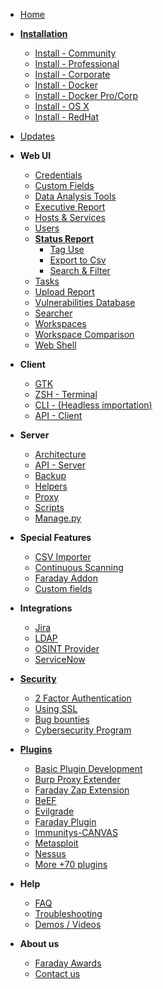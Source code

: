 
* [Home](https://github.com/infobyte/faraday/wiki/Home)

* [**Installation**](https://github.com/infobyte/faraday/wiki/First-Steps)
  * [Install - Community](https://github.com/infobyte/faraday/wiki/Installation-Community)
  * [Install - Professional](https://github.com/infobyte/faraday/wiki/Installation-Pro)
  * [Install - Corporate](https://github.com/infobyte/faraday/wiki/Installation-Corp)
  * [Install - Docker](https://github.com/infobyte/faraday/wiki/Installation-Docker)
  * [Install - Docker Pro/Corp](https://github.com/infobyte/faraday/wiki/Docker-installation-professional-and-corporate)
  * [Install - OS X](https://github.com/infobyte/faraday/wiki/Installation-OSX)
  * [Install - RedHat](https://github.com/infobyte/faraday/wiki/Installation-RedHat)

    
* [Updates](https://github.com/infobyte/faraday/wiki/Updates)

* **Web UI**
  * [Credentials](https://github.com/infobyte/faraday/wiki/Credentials)
  * [Custom Fields](https://github.com/infobyte/faraday/wiki/Custom-Fields)
  * [Data Analysis Tools](https://github.com/infobyte/faraday/wiki/Data-Analysis-Tools)
  * [Executive Report](https://github.com/infobyte/faraday/wiki/Executive-Report)
  * [Hosts & Services](https://github.com/infobyte/faraday/wiki/Hosts-and-Services)
  * [Users](https://github.com/infobyte/faraday/wiki/Users)
  * [**Status Report**](https://github.com/infobyte/faraday/wiki/Status-Report)
    * [Tag Use](https://github.com/infobyte/faraday/wiki/Tag-Use)
    * [Export to Csv](https://github.com/infobyte/faraday/wiki/CSV-Exporter)
    * [Search & Filter](https://github.com/infobyte/faraday/wiki/Search-and-Filter)
  * [Tasks](https://github.com/infobyte/faraday/wiki/Tasks)
  * [Upload Report](https://github.com/infobyte/faraday/wiki/Upload-Report)
  * [Vulnerabilities Database](https://github.com/infobyte/faraday/wiki/Vulnerabilities-Database)
  * [Searcher](https://github.com/infobyte/faraday/wiki/Searcher)
  * [Workspaces](https://github.com/infobyte/faraday/wiki/Workspaces)
  * [Workspace Comparison](https://github.com/infobyte/faraday/wiki/Workspace-Diff)
  * [Web Shell](https://github.com/infobyte/faraday/wiki/Web-Shell)
  
* **Client**
  * [GTK](https://github.com/infobyte/faraday/wiki/GTK)
  * [ZSH - Terminal](https://github.com/infobyte/faraday/wiki/ZSH)
  * [CLI - (Headless importation)](https://github.com/infobyte/faraday/wiki/CLI-(Headless-importation))
  * [API - Client](https://github.com/infobyte/faraday/wiki/API-Client)

* **Server**
  * [Architecture](https://github.com/infobyte/faraday/wiki/Architecture)
  * [API - Server](https://github.com/infobyte/faraday/wiki/API-Server)
  * [Backup](https://github.com/infobyte/faraday/wiki/Backup)
  * [Helpers](https://github.com/infobyte/faraday/wiki/Helpers)
  * [Proxy](https://github.com/infobyte/faraday/wiki/Proxy)
  * [Scripts](https://github.com/infobyte/faraday/wiki/Scripts)
  * [Manage.py](https://github.com/infobyte/faraday/wiki/Manage.py)

* **Special Features**
  * [CSV Importer](https://github.com/infobyte/faraday/wiki/CSV-Importer)
  * [Continuous Scanning](https://github.com/infobyte/faraday/wiki/Continuous-Scanning)
  * [Faraday Addon](https://github.com/infobyte/faraday/wiki/Faraday-Addon)
  * [Custom fields](https://github.com/infobyte/faraday/wiki/Custom-fields)

* **Integrations**
  * [Jira](https://github.com/infobyte/faraday/wiki/Jira)
  * [LDAP](https://github.com/infobyte/faraday/wiki/LDAP)
  * [OSINT Provider](https://github.com/infobyte/faraday/wiki/OSINT-Provider)
  * [ServiceNow](https://github.com/infobyte/faraday/wiki/ServiceNow)

* [**Security**](https://github.com/infobyte/faraday/wiki/Security)
  * [2 Factor Authentication](https://github.com/infobyte/faraday/wiki/2-Factor-Authentication)
  * [Using SSL](https://github.com/infobyte/faraday/wiki/SSL)
  * [Bug bounties](https://github.com/infobyte/faraday/wiki/Bug-bounties)
  * [Cybersecurity Program](https://github.com/infobyte/faraday/wiki/Cybersecurity-Program)

* [**Plugins**](https://github.com/infobyte/faraday/wiki/Plugin-List)
  
  * [Basic Plugin Development](https://github.com/infobyte/faraday/wiki/Basic-plugin-development)
  * [Burp Proxy Extender](https://github.com/infobyte/faraday/wiki/Burp-proxy-extender)
  * [Faraday Zap Extension](https://github.com/infobyte/faraday/wiki/Faraday-Zap-extension)
  * [BeEF](https://github.com/infobyte/faraday/wiki/BeEF)
  * [Evilgrade](https://github.com/infobyte/faraday/wiki/Evilgrade)
  * [Faraday Plugin](https://github.com/infobyte/faraday/wiki/Faraday-Plugin)
  * [Immunitys-CANVAS](https://github.com/infobyte/faraday/wiki/Inmunity-CANVAS)
  * [Metasploit](https://github.com/infobyte/faraday/wiki/Metasploit)
  * [Nessus](https://github.com/infobyte/faraday/wiki/Nessus)
  * [More +70 plugins](https://github.com/infobyte/faraday/wiki/Plugin-List#list)
  
* **Help**
  * [FAQ](https://github.com/infobyte/faraday/wiki/FAQ)
  * [Troubleshooting](https://github.com/infobyte/faraday/wiki/Troubleshooting)
  * [Demos / Videos](https://github.com/infobyte/faraday/wiki/Demos)

* **About us**
  * [Faraday Awards](https://github.com/infobyte/faraday/wiki/Faraday-Awards)
  * [Contact us](https://github.com/infobyte/faraday/wiki/Contact-Us)
